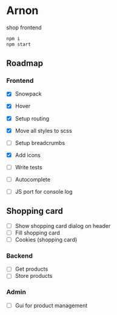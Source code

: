 # Arnon
shop frontend

```sh
npm i
npm start
```

## Roadmap

### Frontend
- [x] Snowpack 
- [x] Hover
- [x] Setup routing
- [x] Move all styles to scss
- [ ] Setup breadcrumbs
- [x] Add icons
- [ ] Write tests
- [ ] Autocomplete
- [ ] JS port for console log


## Shopping card
- [ ] Show shopping card dialog on header 
- [ ] Fill shopping card
- [ ] Cookies (shopping card)

### Backend
- [ ] Get products
- [ ] Store products

### Admin
- [ ] Gui for product management
